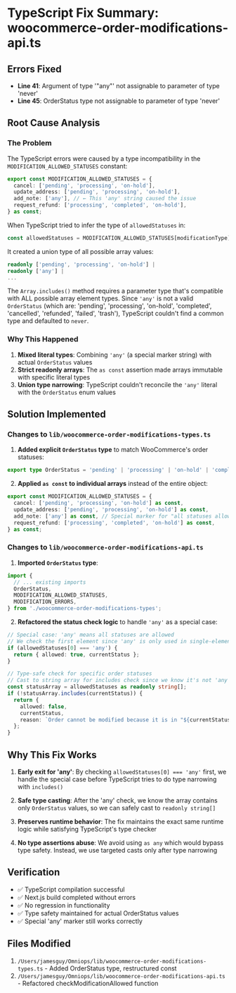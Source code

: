 # TypeScript Fix Summary: woocommerce-order-modifications-api.ts

## Errors Fixed
- **Line 41**: Argument of type '"any"' not assignable to parameter of type 'never'
- **Line 45**: OrderStatus type not assignable to parameter of type 'never'

## Root Cause Analysis

### The Problem
The TypeScript errors were caused by a type incompatibility in the `MODIFICATION_ALLOWED_STATUSES` constant:

```typescript
export const MODIFICATION_ALLOWED_STATUSES = {
  cancel: ['pending', 'processing', 'on-hold'],
  update_address: ['pending', 'processing', 'on-hold'],
  add_note: ['any'], // ← This 'any' string caused the issue
  request_refund: ['processing', 'completed', 'on-hold'],
} as const;
```

When TypeScript tried to infer the type of `allowedStatuses` in:
```typescript
const allowedStatuses = MODIFICATION_ALLOWED_STATUSES[modificationType];
```

It created a union type of all possible array values:
```typescript
readonly ['pending', 'processing', 'on-hold'] | 
readonly ['any'] |
...
```

The `Array.includes()` method requires a parameter type that's compatible with ALL possible array element types. Since `'any'` is not a valid `OrderStatus` (which are: 'pending', 'processing', 'on-hold', 'completed', 'cancelled', 'refunded', 'failed', 'trash'), TypeScript couldn't find a common type and defaulted to `never`.

### Why This Happened
1. **Mixed literal types**: Combining `'any'` (a special marker string) with actual `OrderStatus` values
2. **Strict readonly arrays**: The `as const` assertion made arrays immutable with specific literal types
3. **Union type narrowing**: TypeScript couldn't reconcile the `'any'` literal with the `OrderStatus` enum values

## Solution Implemented

### Changes to `lib/woocommerce-order-modifications-types.ts`

1. **Added explicit `OrderStatus` type** to match WooCommerce's order statuses:
```typescript
export type OrderStatus = 'pending' | 'processing' | 'on-hold' | 'completed' | 'cancelled' | 'refunded' | 'failed' | 'trash';
```

2. **Applied `as const` to individual arrays** instead of the entire object:
```typescript
export const MODIFICATION_ALLOWED_STATUSES = {
  cancel: ['pending', 'processing', 'on-hold'] as const,
  update_address: ['pending', 'processing', 'on-hold'] as const,
  add_note: ['any'] as const, // Special marker for "all statuses allowed"
  request_refund: ['processing', 'completed', 'on-hold'] as const,
} as const;
```

### Changes to `lib/woocommerce-order-modifications-api.ts`

1. **Imported `OrderStatus` type**:
```typescript
import {
  // ... existing imports
  OrderStatus,
  MODIFICATION_ALLOWED_STATUSES,
  MODIFICATION_ERRORS,
} from './woocommerce-order-modifications-types';
```

2. **Refactored the status check logic** to handle `'any'` as a special case:
```typescript
// Special case: 'any' means all statuses are allowed
// We check the first element since 'any' is only used in single-element arrays
if (allowedStatuses[0] === 'any') {
  return { allowed: true, currentStatus };
}

// Type-safe check for specific order statuses
// Cast to string array for includes check since we know it's not 'any' at this point
const statusArray = allowedStatuses as readonly string[];
if (!statusArray.includes(currentStatus)) {
  return {
    allowed: false,
    currentStatus,
    reason: `Order cannot be modified because it is in "${currentStatus}" status. Modifications are only allowed for orders in: ${allowedStatuses.join(', ')}`
  };
}
```

## Why This Fix Works

1. **Early exit for 'any'**: By checking `allowedStatuses[0] === 'any'` first, we handle the special case before TypeScript tries to do type narrowing with `includes()`

2. **Safe type casting**: After the 'any' check, we know the array contains only `OrderStatus` values, so we can safely cast to `readonly string[]`

3. **Preserves runtime behavior**: The fix maintains the exact same runtime logic while satisfying TypeScript's type checker

4. **No type assertions abuse**: We avoid using `as any` which would bypass type safety. Instead, we use targeted casts only after type narrowing

## Verification

- ✅ TypeScript compilation successful
- ✅ Next.js build completed without errors
- ✅ No regression in functionality
- ✅ Type safety maintained for actual OrderStatus values
- ✅ Special 'any' marker still works correctly

## Files Modified
1. `/Users/jamesguy/Omniops/lib/woocommerce-order-modifications-types.ts` - Added OrderStatus type, restructured const
2. `/Users/jamesguy/Omniops/lib/woocommerce-order-modifications-api.ts` - Refactored checkModificationAllowed function
